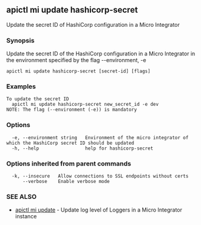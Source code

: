 ## apictl mi update hashicorp-secret

Update the secret ID of HashiCorp configuration in a Micro Integrator

### Synopsis

Update the secret ID of the HashiCorp configuration in a Micro Integrator in the environment specified by the flag --environment, -e

```
apictl mi update hashicorp-secret [secret-id] [flags]
```

### Examples

```
To update the secret ID
  apictl mi update hashicorp-secret new_secret_id -e dev
NOTE: The flag (--environment (-e)) is mandatory
```

### Options

```
  -e, --environment string   Environment of the micro integrator of which the HashiCorp secret ID should be updated
  -h, --help                 help for hashicorp-secret
```

### Options inherited from parent commands

```
  -k, --insecure   Allow connections to SSL endpoints without certs
      --verbose    Enable verbose mode
```

### SEE ALSO

* [apictl mi update](apictl_mi_update.md)	 - Update log level of Loggers in a Micro Integrator instance

